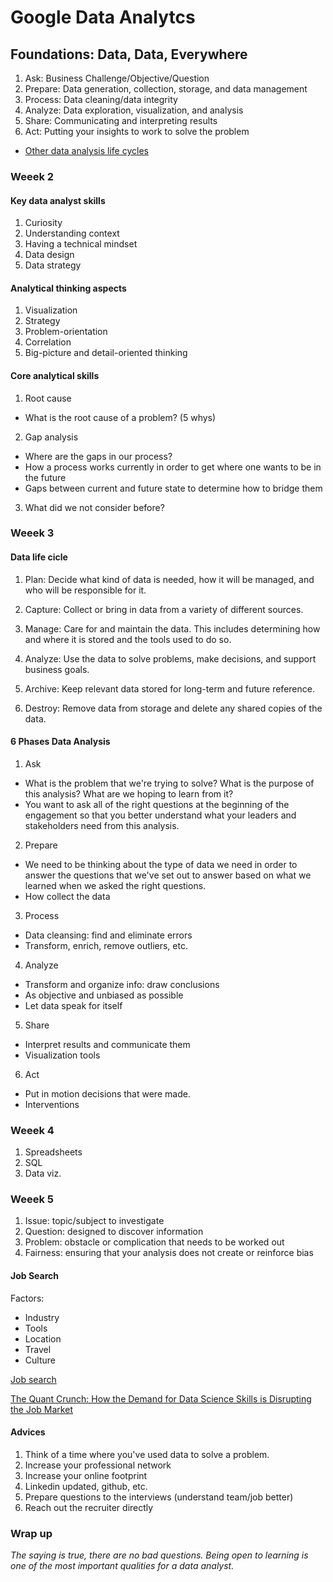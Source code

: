 # Google Data Analytcs


## Foundations: Data, Data, Everywhere

1. Ask: Business Challenge/Objective/Question
2. Prepare: Data generation, collection, storage, and data management
3. Process: Data cleaning/data integrity
4. Analyze: Data exploration, visualization, and analysis
5. Share: Communicating and interpreting results 
6. Act:  Putting your insights to work to solve the problem

* [Other data analysis life cycles](https://www.coursera.org/learn/foundations-data/supplement/WWlrt/origins-of-the-data-analysis-process)

### Weeek 2

#### Key data analyst skills

1. Curiosity
2. Understanding context
3. Having a technical mindset
4. Data design
5. Data strategy

#### Analytical thinking aspects

1. Visualization
2. Strategy
3. Problem-orientation
4. Correlation
5. Big-picture and detail-oriented thinking

 #### Core analytical skills
 
1. Root cause 
  * What is the root cause of a problem? (5 whys)
2. Gap analysis 
  * Where are the gaps in our process?
  * How a process works currently in order to get where one wants to be in the future
  * Gaps between current and future state to determine how to bridge them
3. What did we not consider before?

### Weeek 3

#### Data life cicle
1. Plan: Decide what kind of data is needed, how it will be managed, and who will be responsible for it.

2. Capture: Collect or bring in data from a variety of different sources.

3. Manage: Care for and maintain the data. This includes determining how and where it is stored and the tools used to do so.

4. Analyze: Use the data to solve problems, make decisions, and support business goals.

5. Archive: Keep relevant data stored for long-term and future reference.

6. Destroy: Remove data from storage and delete any shared copies of the data.

#### 6 Phases Data Analysis

1. Ask
  * What is the problem that we're trying to solve? What is the purpose of this analysis? What are we hoping to learn from it?
  * You want to ask all of the right questions at the beginning of the engagement so that you better understand what your leaders and stakeholders need from this analysis.


2. Prepare
  * We need to be thinking about the type of data we need in order to answer the questions that we've set out to answer based on what we learned when we asked the right questions.
  * How collect the data
  
3. Process
  * Data cleansing: find and eliminate errors
  * Transform, enrich, remove outliers, etc.

4. Analyze
  * Transform and organize info: draw conclusions
  * As objective and unbiased as possible
  * Let data speak for itself

5. Share
  * Interpret results and communicate them
  * Visualization tools
  
6. Act
  * Put in motion decisions that were made.
  * Interventions

### Weeek 4
1. Spreadsheets
2. SQL
3. Data viz.

### Weeek 5

1. Issue: topic/subject to investigate
2. Question: designed to discover information
3. Problem: obstacle or complication that needs to be worked out
4. Fairness: ensuring that your analysis does not create or reinforce bias

#### Job Search

Factors:
* Industry
* Tools
* Location
* Travel
* Culture

[Job search](https://www.coursera.org/learn/foundations-data/lecture/GuO5O/data-analysts-in-different-industries)

[The Quant Crunch: How the Demand for Data Science Skills is Disrupting the Job Market](https://www.ibm.com/downloads/cas/3RL3VXGA)

#### Advices
1. Think of a time where you've used data to solve a problem.
2. Increase your professional network
3. Increase your online footprint
4. Linkedin updated, github, etc.
5. Prepare questions to the interviews (understand team/job better)
6. Reach out the recruiter directly

### Wrap up
*The saying is true, there are no bad questions. Being open to learning is one of the most important qualities for a data analyst.*


